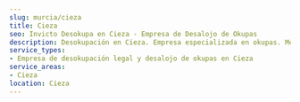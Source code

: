 ```yaml
---
slug: murcia/cieza
title: Cieza
seo: Invicto Desokupa en Cieza - Empresa de Desalojo de Okupas
description: Desokupación en Cieza. Empresa especializada en okupas. Mediación legal y desalojo express. Presupuesto gratuito.
service_types:
- Empresa de desokupación legal y desalojo de okupas en Cieza
service_areas:
- Cieza
location: Cieza
---
```

